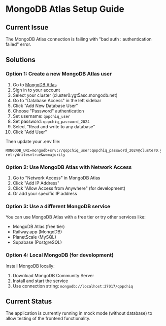 # MongoDB Atlas Setup Guide

## Current Issue

The MongoDB Atlas connection is failing with "bad auth : authentication failed" error.

## Solutions

### Option 1: Create a new MongoDB Atlas user

1. Go to [MongoDB Atlas](https://cloud.mongodb.com)
2. Sign in to your account
3. Select your cluster (cluster0.ygt5asc.mongodb.net)
4. Go to "Database Access" in the left sidebar
5. Click "Add New Database User"
6. Choose "Password" authentication
7. Set username: `qopchiq_user`
8. Set password: `qopchiq_password_2024`
9. Select "Read and write to any database"
10. Click "Add User"

Then update your .env file:

```
MONGODB_URI=mongodb+srv://qopchiq_user:qopchiq_password_2024@cluster0.ygt5asc.mongodb.net/qopchiq?retryWrites=true&w=majority
```

### Option 2: Use MongoDB Atlas with Network Access

1. Go to "Network Access" in MongoDB Atlas
2. Click "Add IP Address"
3. Click "Allow Access from Anywhere" (for development)
4. Or add your specific IP address

### Option 3: Use a different MongoDB service

You can use MongoDB Atlas with a free tier or try other services like:

- MongoDB Atlas (free tier)
- Railway.app (MongoDB)
- PlanetScale (MySQL)
- Supabase (PostgreSQL)

### Option 4: Local MongoDB (for development)

Install MongoDB locally:

1. Download MongoDB Community Server
2. Install and start the service
3. Use connection string: `mongodb://localhost:27017/qopchiq`

## Current Status

The application is currently running in mock mode (without database) to allow testing of the frontend functionality.
